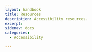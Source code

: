 ```yaml
---
layout: handbook
title: Resources
description: Accessibility resources.
excerpt: 
sidenav: docs
categories:
  - Accessibility

---
```


